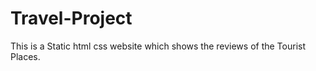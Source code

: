 # Travel-Project


This is a Static html css website which shows the reviews of the Tourist Places.
